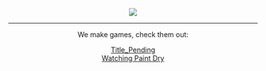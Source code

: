 <div align="center">
  <img src="https://i.ibb.co/zQNxWmD/devbeef.png" /> 
</div>

<hr>

<div align="center">
  <p>We make games, check them out:</p>
  <a href="https://devbeef.com/tp">Title_Pending</a>
  <br>
  <a href="https://devbeef.com/wpd">Watching Paint Dry</a>
</div>
